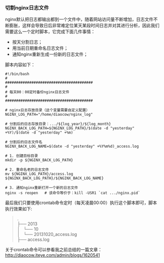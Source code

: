 ### 切割nginx日志文件

nginx默认把日志都输出都到一个文件中，随着网站访问量不断增加，日志文件不断膨胀，这样会导致日后非常难定位某天某段时间日志并对其进行分析，因此我们需要这么一个定时脚本，它完成下面几件事情：

 * 按天分割日志；
 * 用当前日期重命名日志文件；  
 * 通知nginx重新生成一份新的日志文件；
 
脚本内容如下：

    #!/bin/bash
    #
    ########################################
    #
    # 每天00：00定时备份nginx日志文件
    #
    ########################################
    
    # nginx日志存放目录（这个变量需要自定义配置）
    NGINX_LOG_PATH="/home/diaocow/nginx_log"
    
    # 分割后的日志存放目录：.../${log_year}/${log_month}
    NGINX_BACK_LOG_PATH=${NGINX_LOG_PATH}/$(date -d "yesterday" +%Y)/$(date -d "yesterday" +%m)
    
    # 分割后的日志文件名
    NGINX_BACK_LOG_NAME=$(date -d "yesterday" +%Y%m%d)_access.log
    
    # 1. 创建目标目录
    mkdir -p ${NGINX_BACK_LOG_PATH} 
    
    # 2. 重命名老的日志文件
    mv ${NGINX_LOG_PATH}/access.log ${NGINX_BACK_LOG_PATH}/${NGINX_BACK_LOG_NAME} 
    
    # 3. 通知nginx重新打开一个新的日志文件
    nginx -s reopen   # 该命令等价于：kill -USR1 `cat .../nginx.pid`

最后我们只要使用crontab命令定时（每天凌晨00:00）执行这个脚本即可，脚本执行效果如下:
>.  
>├── 2013  
>│   └── 10  
>│       └── 20131020_access.log  
>├── access.log  


关于crontab命令可以参看我之前总结的一篇文章：http://diaocow.iteye.com/admin/blogs/1620541


